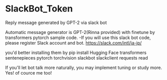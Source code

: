 # SlackBot_Token
Reply message generated by GPT-2 via slack bot

Automatic message generator is GPT-2(Rinna provided) with finetune by transformers pytorch sample code.
-If you will use this slack bot code, please register Slack account and bot.
https://slack.com/intl/ja-jp/

you'd better installing them by pip install 
Hugging Face transformers
sentenepieces
pytorch
torchvision
slackbot
slackclient
requests
read

If you'll let bot talk more naturally, you may implement tuning or study more.
Yes! of cource me too!
